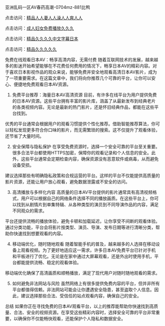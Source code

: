 
亚洲乱码一区AV春药高潮-0704mz-881比鸭


点击访问：<a href="https://rtj-3zo.pages.dev/">精品人人妻人人澡人人爽人人</a>

点击访问：<a href="https://bered.pages.dev/">成人妇女免费播放久久久</a>

点击访问：<a href="https://gfd-5xg.pages.dev/">精品久久久久中文字幕日本</a>

点击访问：<a href="https://rtj-3zo.pages.dev/">精品久久久久久</a>



免费在线观看日本AV：畅享高清内容，无需付费
随着互联网技术的发展，越来越多的影迷开始希望能够在不花费任何费用的情况下，畅享日本AV的精彩内容。对于喜欢日本影视作品的观众来说，能够免费并安全地观看高清日本AV影片，成为了一项重要需求。在这篇文章中，我们将向你推荐几个可靠的平台，让你可以安心、便捷地免费观看日本AV资源。

1. 免费平台推荐：海量日本AV高清资源
目前，有许多在线平台为用户提供免费的日本AV资源。这些平台拥有丰富的影片库，涵盖了从最新发布到经典老片的各类视频内容。无论是最新的热门影片，还是怀旧经典作品，都能在这些平台找到。

优秀的平台通常会根据用户的观看习惯提供个性化推荐。借助智能推荐算法，你可以轻松发现更多符合你口味的影片，而无需繁琐的搜索。这不仅提升了观看体验，还节省了大量时间。

2. 安全保障与隐私保护
在享受免费资源时，选择一个安全可靠的平台至关重要。很多合法平台都使用HTTPS加密，保障你的观看记录和个人信息的安全。此外，这些平台通常会定期检查内容，确保资源没有恶意软件或病毒，从而避免设备受损。

建议选择那些有明确隐私政策和合规运营的平台。这样的平台不仅能提供高质量的影片资源，还能让用户放心观看，避免数据泄露或不安全的访问。

3. 高清播放与多样化内容
高质量的日本AV平台提供的影片通常具有高清视频格式，用户可以根据自己的网络条件选择不同的播放画质。在这些平台上，你可以找到从剧情片到单集特辑、从各种类型的演员到不同导演作品的内容，满足不同观众的需求。

平台还提供流畅的播放体验，避免卡顿和加载延迟，让你享受不间断的观看体验。通过分类功能，平台会将影片按类型、演员、导演、发布日期等进行清晰分类，帮助你快速找到想要观看的内容。

4. 移动端优化，随时随地观看
随着智能手机的普及，越来越多的人选择在移动设备上观看视频。为了更好地适应这一需求，许多日本AV免费平台已针对手机和平板进行了优化。无论是在家中通过大屏幕观看，还是外出时使用手机，平台都能提供流畅、稳定的观看体验。

移动端优化确保了高清画质和顺畅播放，满足了现代用户对随时随地观看的需求。

5. 如何避免非法网站与风险
虽然网络上有很多提供免费内容的平台，但并非所有平台都值得信赖。非法网站可能会让你遭遇安全隐患，甚至盗取个人信息。因此，建议选择那些合法、受信任的站点观看内容，确保自己的安全。

总结
如果你正在寻找免费的日本AV观看平台，以上的推荐能帮助你快速找到高质量、合法、安全的视频资源。在享受这些精彩内容时，选择安全可靠的平台非常重要，以确保你不仅能畅快观看，还能保护个人隐私和数据安全。





<span style="display:none;">[Canonical link](  ）</span>
